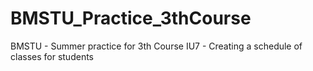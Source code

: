 # BMSTU_Practice_3thCourse
BMSTU - Summer practice for 3th Course IU7 - Creating a schedule of classes for students
